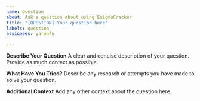```yaml
---
name: Question
about: Ask a question about using EnigmaCracker
title: "[QUESTION] Your question here"
labels: question
assignees: yaron4u

---
```


**Describe Your Question**
A clear and concise description of your question. Provide as much context as possible.

**What Have You Tried?**
Describe any research or attempts you have made to solve your question.

**Additional Context**
Add any other context about the question here.
